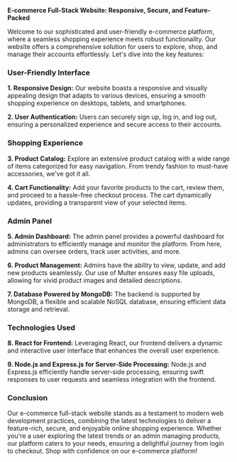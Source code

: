 **E-commerce Full-Stack Website: Responsive, Secure, and Feature-Packed**

Welcome to our sophisticated and user-friendly e-commerce platform, where a seamless shopping experience meets robust functionality. Our website offers a comprehensive solution for users to explore, shop, and manage their accounts effortlessly. Let's dive into the key features:

### User-Friendly Interface

**1. Responsive Design:**
   Our website boasts a responsive and visually appealing design that adapts to various devices, ensuring a smooth shopping experience on desktops, tablets, and smartphones.

**2. User Authentication:**
   Users can securely sign up, log in, and log out, ensuring a personalized experience and secure access to their accounts.

### Shopping Experience

**3. Product Catalog:**
   Explore an extensive product catalog with a wide range of items categorized for easy navigation. From trendy fashion to must-have accessories, we've got it all.

**4. Cart Functionality:**
   Add your favorite products to the cart, review them, and proceed to a hassle-free checkout process. The cart dynamically updates, providing a transparent view of your selected items.

### Admin Panel

**5. Admin Dashboard:**
   The admin panel provides a powerful dashboard for administrators to efficiently manage and monitor the platform. From here, admins can oversee orders, track user activities, and more.

**6. Product Management:**
   Admins have the ability to view, update, and add new products seamlessly. Our use of Multer ensures easy file uploads, allowing for vivid product images and detailed descriptions.

**7. Database Powered by MongoDB:**
   The backend is supported by MongoDB, a flexible and scalable NoSQL database, ensuring efficient data storage and retrieval.

### Technologies Used

**8. React for Frontend:**
   Leveraging React, our frontend delivers a dynamic and interactive user interface that enhances the overall user experience.

**9. Node.js and Express.js for Server-Side Processing:**
   Node.js and Express.js efficiently handle server-side processing, ensuring swift responses to user requests and seamless integration with the frontend.

### Conclusion

Our e-commerce full-stack website stands as a testament to modern web development practices, combining the latest technologies to deliver a feature-rich, secure, and enjoyable online shopping experience. Whether you're a user exploring the latest trends or an admin managing products, our platform caters to your needs, ensuring a delightful journey from login to checkout. Shop with confidence on our e-commerce platform!
